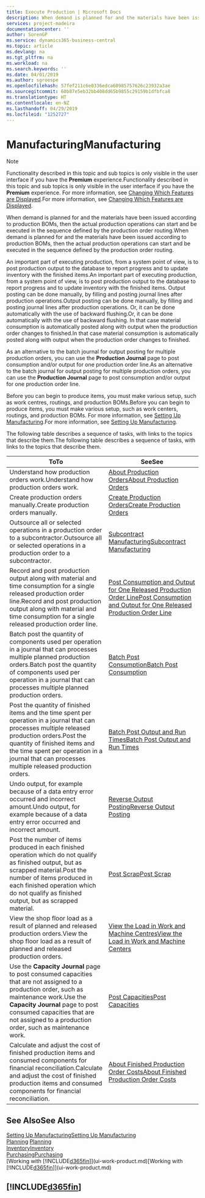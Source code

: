 ```yaml
---
title: Execute Production | Microsoft Docs
description: When demand is planned for and the materials have been issued according to production BOMs, then the actual production operations can start and be executed in the sequence defined by the production order routing.
services: project-madeira
documentationcenter: ''
author: SorenGP
ms.service: dynamics365-business-central
ms.topic: article
ms.devlang: na
ms.tgt_pltfrm: na
ms.workload: na
ms.search.keywords: ''
ms.date: 04/01/2019
ms.author: sgroespe
ms.openlocfilehash: 57fef211c6e0336edca60985757626c23932a3ae
ms.sourcegitcommit: 60b87e5eb32bb408dd65b9855c29159b1dfbfca8
ms.translationtype: HT
ms.contentlocale: en-NZ
ms.lasthandoff: 04/29/2019
ms.locfileid: "1252727"
---
```

# <a name="manufacturing"></a><span data-ttu-id="de4af-103">Manufacturing</span><span class="sxs-lookup"><span data-stu-id="de4af-103">Manufacturing</span></span>
> [!NOTE]
> <span data-ttu-id="de4af-104">Functionality described in this topic and sub topics is only visible in the user interface if you have the **Premium** experience.</span><span class="sxs-lookup"><span data-stu-id="de4af-104">Functionality described in this topic and sub topics is only visible in the user interface if you have the **Premium** experience.</span></span> <span data-ttu-id="de4af-105">For more information, see [Changing Which Features are Displayed](ui-experiences.md).</span><span class="sxs-lookup"><span data-stu-id="de4af-105">For more information, see [Changing Which Features are Displayed](ui-experiences.md).</span></span>

<span data-ttu-id="de4af-106">When demand is planned for and the materials have been issued according to production BOMs, then the actual production operations can start and be executed in the sequence defined by the production order routing.</span><span class="sxs-lookup"><span data-stu-id="de4af-106">When demand is planned for and the materials have been issued according to production BOMs, then the actual production operations can start and be executed in the sequence defined by the production order routing.</span></span>  

<span data-ttu-id="de4af-107">An important part of executing production, from a system point of view, is to post production output to the database to report progress and to update inventory with the finished items.</span><span class="sxs-lookup"><span data-stu-id="de4af-107">An important part of executing production, from a system point of view, is to post production output to the database to report progress and to update inventory with the finished items.</span></span> <span data-ttu-id="de4af-108">Output posting can be done manually, by filling and posting journal lines after production operations.</span><span class="sxs-lookup"><span data-stu-id="de4af-108">Output posting can be done manually, by filling and posting journal lines after production operations.</span></span> <span data-ttu-id="de4af-109">Or, it can be done automatically with the use of backward flushing.</span><span class="sxs-lookup"><span data-stu-id="de4af-109">Or, it can be done automatically with the use of backward flushing.</span></span> <span data-ttu-id="de4af-110">In that case material consumption is automatically posted along with output when the production order changes to finished.</span><span class="sxs-lookup"><span data-stu-id="de4af-110">In that case material consumption is automatically posted along with output when the production order changes to finished.</span></span>  

<span data-ttu-id="de4af-111">As an alternative to the batch journal for output posting for multiple production orders, you can use the **Production Journal** page to post consumption and/or output for one production order line.</span><span class="sxs-lookup"><span data-stu-id="de4af-111">As an alternative to the batch journal for output posting for multiple production orders, you can use the **Production Journal** page to post consumption and/or output for one production order line.</span></span>

<span data-ttu-id="de4af-112">Before you can begin to produce items, you must make various setup, such as work centres, routings, and production BOMs.</span><span class="sxs-lookup"><span data-stu-id="de4af-112">Before you can begin to produce items, you must make various setup, such as work centers, routings, and production BOMs.</span></span> <span data-ttu-id="de4af-113">For more information, see [Setting Up Manufacturing](production-configure-production-processes.md).</span><span class="sxs-lookup"><span data-stu-id="de4af-113">For more information, see [Setting Up Manufacturing](production-configure-production-processes.md).</span></span>

<span data-ttu-id="de4af-114">The following table describes a sequence of tasks, with links to the topics that describe them.</span><span class="sxs-lookup"><span data-stu-id="de4af-114">The following table describes a sequence of tasks, with links to the topics that describe them.</span></span>   

|<span data-ttu-id="de4af-115">**To**</span><span class="sxs-lookup"><span data-stu-id="de4af-115">**To**</span></span>|<span data-ttu-id="de4af-116">**See**</span><span class="sxs-lookup"><span data-stu-id="de4af-116">**See**</span></span>|  
|------------|-------------|  
|<span data-ttu-id="de4af-117">Understand how production orders work.</span><span class="sxs-lookup"><span data-stu-id="de4af-117">Understand how production orders work.</span></span>|[<span data-ttu-id="de4af-118">About Production Orders</span><span class="sxs-lookup"><span data-stu-id="de4af-118">About Production Orders</span></span>](production-about-production-orders.md)|
|<span data-ttu-id="de4af-119">Create production orders manually.</span><span class="sxs-lookup"><span data-stu-id="de4af-119">Create production orders manually.</span></span>|[<span data-ttu-id="de4af-120">Create Production Orders</span><span class="sxs-lookup"><span data-stu-id="de4af-120">Create Production Orders</span></span>](production-how-to-create-production-orders.md)|
|<span data-ttu-id="de4af-121">Outsource all or selected operations in a production order to a subcontractor.</span><span class="sxs-lookup"><span data-stu-id="de4af-121">Outsource all or selected operations in a production order to a subcontractor.</span></span>|[<span data-ttu-id="de4af-122">Subcontract Manufacturing</span><span class="sxs-lookup"><span data-stu-id="de4af-122">Subcontract Manufacturing</span></span>](production-how-to-subcontract-manufacturing.md)|
|<span data-ttu-id="de4af-123">Record and post production output along with material and time consumption for a single released production order line.</span><span class="sxs-lookup"><span data-stu-id="de4af-123">Record and post production output along with material and time consumption for a single released production order line.</span></span>|[<span data-ttu-id="de4af-124">Post Consumption and Output for One Released Production Order Line</span><span class="sxs-lookup"><span data-stu-id="de4af-124">Post Consumption and Output for One Released Production Order Line</span></span>](production-how-to-register-consumption-and-output.md)|  
|<span data-ttu-id="de4af-125">Batch post the quantity of components used per operation in a journal that can processes multiple planned production orders.</span><span class="sxs-lookup"><span data-stu-id="de4af-125">Batch post the quantity of components used per operation in a journal that can processes multiple planned production orders.</span></span>|[<span data-ttu-id="de4af-126">Batch Post Consumption</span><span class="sxs-lookup"><span data-stu-id="de4af-126">Batch Post Consumption</span></span>](production-how-to-post-consumption.md)|
|<span data-ttu-id="de4af-127">Post the quantity of finished items and the time spent per operation in a journal that can processes multiple released production orders.</span><span class="sxs-lookup"><span data-stu-id="de4af-127">Post the quantity of finished items and the time spent per operation in a journal that can processes multiple released production orders.</span></span>|[<span data-ttu-id="de4af-128">Batch Post Output and Run Times</span><span class="sxs-lookup"><span data-stu-id="de4af-128">Batch Post Output and Run Times</span></span>](production-how-to-post-output-quantity.md)|
|<span data-ttu-id="de4af-129">Undo output, for example because of a data entry error occurred and incorrect amount.</span><span class="sxs-lookup"><span data-stu-id="de4af-129">Undo output, for example because of a data entry error occurred and incorrect amount.</span></span>  |[<span data-ttu-id="de4af-130">Reverse Output Posting</span><span class="sxs-lookup"><span data-stu-id="de4af-130">Reverse Output Posting</span></span>](production-how-to-reverse-output-posting.md)|  
|<span data-ttu-id="de4af-131">Post the number of items produced in each finished operation which do not qualify as finished output, but as scrapped material.</span><span class="sxs-lookup"><span data-stu-id="de4af-131">Post the number of items produced in each finished operation which do not qualify as finished output, but as scrapped material.</span></span>|[<span data-ttu-id="de4af-132">Post Scrap</span><span class="sxs-lookup"><span data-stu-id="de4af-132">Post Scrap</span></span>](production-how-to-post-scrap.md)|
|<span data-ttu-id="de4af-133">View the shop floor load as a result of planned and released production orders.</span><span class="sxs-lookup"><span data-stu-id="de4af-133">View the shop floor load as a result of planned and released production orders.</span></span>|[<span data-ttu-id="de4af-134">View the Load in Work and Machine Centres</span><span class="sxs-lookup"><span data-stu-id="de4af-134">View the Load in Work and Machine Centers</span></span>](production-how-to-view-the-load-on-work-centers.md)|      
|<span data-ttu-id="de4af-135">Use the **Capacity Journal** page to post consumed capacities that are not assigned to a production order, such as maintenance work.</span><span class="sxs-lookup"><span data-stu-id="de4af-135">Use the **Capacity Journal** page to post consumed capacities that are not assigned to a production order, such as maintenance work.</span></span>|[<span data-ttu-id="de4af-136">Post Capacities</span><span class="sxs-lookup"><span data-stu-id="de4af-136">Post Capacities</span></span>](production-how-to-post-capacities.md)|  
|<span data-ttu-id="de4af-137">Calculate and adjust the cost of finished production items and consumed components for financial reconciliation.</span><span class="sxs-lookup"><span data-stu-id="de4af-137">Calculate and adjust the cost of finished production items and consumed components for financial reconciliation.</span></span>|[<span data-ttu-id="de4af-138">About Finished Production Order Costs</span><span class="sxs-lookup"><span data-stu-id="de4af-138">About Finished Production Order Costs</span></span>](finance-about-finished-production-order-costs.md)|  

## <a name="see-also"></a><span data-ttu-id="de4af-139">See Also</span><span class="sxs-lookup"><span data-stu-id="de4af-139">See Also</span></span>  
[<span data-ttu-id="de4af-140">Setting Up Manufacturing</span><span class="sxs-lookup"><span data-stu-id="de4af-140">Setting Up Manufacturing</span></span>](production-configure-production-processes.md)  
<span data-ttu-id="de4af-141">[Planning](production-planning.md)    </span><span class="sxs-lookup"><span data-stu-id="de4af-141">[Planning](production-planning.md)    </span></span>  
[<span data-ttu-id="de4af-142">Inventory</span><span class="sxs-lookup"><span data-stu-id="de4af-142">Inventory</span></span>](inventory-manage-inventory.md)  
[<span data-ttu-id="de4af-143">Purchasing</span><span class="sxs-lookup"><span data-stu-id="de4af-143">Purchasing</span></span>](purchasing-manage-purchasing.md)  
<span data-ttu-id="de4af-144">[Working with [!INCLUDE[d365fin](includes/d365fin_md.md)]](ui-work-product.md)</span><span class="sxs-lookup"><span data-stu-id="de4af-144">[Working with [!INCLUDE[d365fin](includes/d365fin_md.md)]](ui-work-product.md)</span></span>

## [!INCLUDE[d365fin](includes/free_trial_md.md)]  
